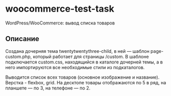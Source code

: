 # woocommerce-test-task
WordPress/WooCommerce: вывод списка товаров

## Описание

Создана дочерняя тема twentytwentythree-child, в ней — шаблон page-custom.php, который работает для страницы /custom. В шаблоне подключается custom.css, находящийся в каталоге дочерней темы, а в него импортируются все необходимые стили из подкаталогов.

Выводится список всех товаров (основное изображение и название). Верстка - flexbox, grid. На десктопе товары отображаются по 5 в ряд, на планшете — по 3, на телефоне — по 2.
